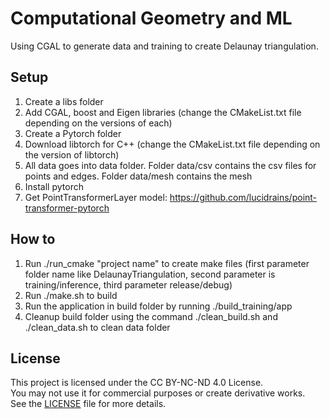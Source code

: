 # Computational Geometry and ML
Using CGAL to generate data and training to create Delaunay triangulation.

## Setup
1) Create a libs folder
2) Add CGAL, boost and Eigen libraries (change the CMakeList.txt file depending on the versions of each)
3) Create a Pytorch folder
4) Download libtorch for C++ (change the CMakeList.txt file depending on the version of libtorch)
5) All data goes into data folder. Folder data/csv contains the csv files for points and edges. Folder data/mesh contains the mesh
6) Install pytorch
7) Get PointTransformerLayer model: https://github.com/lucidrains/point-transformer-pytorch

## How to
1) Run ./run_cmake "project name" to create make files (first parameter folder name like DelaunayTriangulation, second parameter is training/inference, third parameter release/debug)
2) Run ./make.sh to build
3) Run the application in build folder by running ./build_training/app
4) Cleanup build folder using the command ./clean_build.sh and ./clean_data.sh to clean data folder

## License

This project is licensed under the CC BY-NC-ND 4.0 License.  
You may not use it for commercial purposes or create derivative works.  
See the [LICENSE](./LICENSE.md) file for more details.